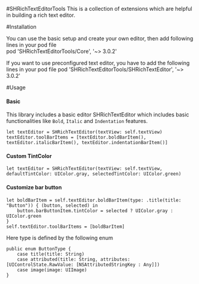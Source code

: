 #SHRichTextEditorTools
This is a collection of extensions which are helpful in building a rich text editor.

#Installation

You can use the basic setup and create your own editor, then add following lines in your pod file  
pod 'SHRichTextEditorTools/Core', '~> 3.0.2'

If you want to use preconfigured text editor, you have to add the following lines in your pod file
pod 'SHRichTextEditorTools/SHRichTextEditor', '~> 3.0.2'


#Usage

#### Basic 
This library includes a basic editor SHRichTextEditor which includes basic functionalities like `Bold`, `Italic` and `Indentation` features.

```
let textEditor = SHRichTextEditor(textView: self.textView)
textEditor.toolBarItems = [textEditor.boldBarItem(), textEditor.italicBarItem(), textEditor.indentationBarItem()]

```
#### Custom TintColor

```
let textEditor = SHRichTextEditor(textView: self.textView, defaultTintColor: UIColor.gray, selectedTintColor: UIColor.green)

```

#### Customize bar button

```
let boldBarItem = self.textEditor.boldBarItem(type: .title(title: "Button")) { (button, selected) in
	button.barButtonItem.tintColor = selected ? UIColor.gray : UIColor.green
}
self.textEditor.toolBarItems = [boldBarItem]

```

Here type is defined by the following enum 	
```
public enum ButtonType {
	case title(title: String)
	case attributed(title: String, attributes: [UIControlState.RawValue: [NSAttributedStringKey : Any]])
	case image(image: UIImage)
}
```



